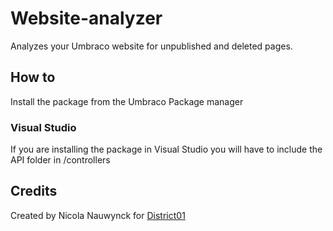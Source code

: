 # Website-analyzer
Analyzes your Umbraco website for unpublished and deleted pages.

## How to
Install the package from the Umbraco Package manager

### Visual Studio
If you are installing the package in Visual Studio you will have to include the API folder in /controllers

## Credits
Created by Nicola Nauwynck for [District01](http://district01.be/)
